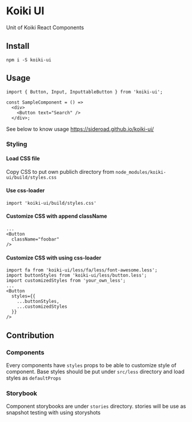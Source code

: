 # Koiki UI

Unit of Koiki React Components

## Install

```
npm i -S koiki-ui
```

## Usage

```
import { Button, Input, InputtableButton } from 'koiki-ui';

const SampleComponent = () =>
  <div>
    <Button text="Search" />
  </div>;

```

See below to know usage
https://sideroad.github.io/koiki-ui/

### Styling

#### Load CSS file
Copy CSS to put own publich directory from `node_modules/koiki-ui/build/styles.css`

#### Use css-loader
```
import 'koiki-ui/build/styles.css'
```

#### Customize CSS with append className
```
...
<Button
  className="foobar"
/>
```

#### Customize CSS with using css-loader
```
import fa from 'koiki-ui/less/fa/less/font-awesome.less';
import buttonStyles from 'koiki-ui/less/button.less';
import customizedStyles from 'your_own_less';
...
<Button
  styles={{
    ...buttonStyles,
    ...customizedStyles
  }}
/>
```

## Contribution

### Components
Every components have `styles` props to be able to customize style of component.
Base styles should be put under `src/less` directory and load styles as `defaultProps`

### Storybook
Component storybooks are under `stories` directory.
stories will be use as snapshot testing with using storyshots
